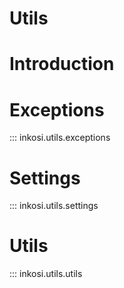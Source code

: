 # Utils

# Introduction

# Exceptions

::: inkosi.utils.exceptions

# Settings

::: inkosi.utils.settings

# Utils

::: inkosi.utils.utils